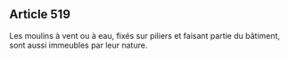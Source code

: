 Article 519
----
Les moulins à vent ou à eau, fixés sur piliers et faisant partie du bâtiment,
sont aussi immeubles par leur nature.
